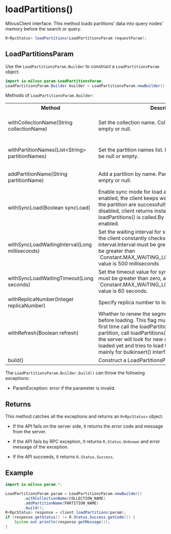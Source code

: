 # loadPartitions()

MilvusClient interface. This method loads partitions' data into query nodes' memory before the search or query.

```java
R<RpcStatus> loadPartitions(LoadPartitionsParam requestParam);
```

## LoadPartitionsParam

Use the `LoadPartitionsParam.Builder` to construct a `LoadPartitionsParam` object.

```java
import io.milvus.param.LoadPartitionsParam;
LoadPartitionsParam.Builder builder = LoadPartitionsParam.newBuilder();
```

Methods of `LoadPartitionsParam.Builder`:

<table>
    <tr>
        <th>Method</th>
        <th>Description</th>
        <th>Parameters</th>
    </tr>
    <tr>
        <td>withCollectionName(String collectionName)</td>
        <td>Set the collection name. Collection name cannot be empty or null.</td>
        <td>collectionName: The target collection name.</td>
    </tr>
    <tr>
        <td>withPartitionNames(List&lt;String> partitionNames)</td>
        <td>Set the partition names list. Partition names list cannot be null or empty.</td>
        <td>partitionNames: The name list of partitions to be loaded.</td>
    </tr>
    <tr>
        <td>addPartitionName(String partitionName)</td>
        <td>Add a partition by name. Partition name cannot be empty or null.</td>
        <td>partitionName: A target partition name.</td>
    </tr>
    <tr>
        <td>withSyncLoad(Boolean syncLoad)</td>
        <td>Enable sync mode for load action. With sync mode enabled, the client keeps waiting until all segments of the partition are successfully loaded.If sync mode is disabled, client returns instantly after the loadPartitions() is called.By default sync mode is enabled.</td>
        <td>syncLoad: set to True is sync mode</td>
    </tr>
    <tr>
        <td>withSyncLoadWaitingInterval(Long milliseconds)</td>
        <td>Set the waiting interval for sync mode. In sync mode, the client constantly checks partition load state by interval.Interval must be greater than zero, and cannot be greater than `Constant.MAX_WAITING_LOADING_INTERVAL`.Default value is 500 milliseconds</td>
        <td>milliseconds: interval value(units: millisecond)</td>
    </tr>
    <tr>
        <td>withSyncLoadWaitingTimeout(Long seconds)</td>
        <td>Set the timeout value for sync mode.Timeout value must be greater than zero, and cannot be greater than `Constant.MAX_WAITING_LOADING_TIMEOUT`.Default value is 60 seconds.</td>
        <td>seconds: timeout value(units: second)</td>
    </tr>
    <tr>
        <td>withReplicaNumber(Integer replicaNumber)</td>
        <td>Specify replica number to load.Default value is 1.</td>
        <td>replicaNumber: replica number</td>
    </tr>
    <tr>
        <td>withRefresh(Boolean refresh)</td>
        <td>Whether to renew the segment list of this partition before loading. This flag must be set to FALSE when first time call the loadPartitions(). After loading a partition, call loadPartitions() again with refresh=TRUE, the server will look for new segments that are not loaded yet and tries to load them up.This method is mainly for bulkinsert() interface.</td>
        <td>refresh: The flag whether to renew segment list.</td>
    </tr>
    <tr>
        <td>build()</td>
        <td>Construct a LoadPartitionsParam object.</td>
        <td>N/A</td>
    </tr>
</table>

The `LoadPartitionsParam.Builder.build()` can throw the following exceptions:

- ParamException: error if the parameter is invalid.

## Returns

This method catches all the exceptions and returns an `R<RpcStatus>` object.

- If the API fails on the server side, it returns the error code and message from the server.

- If the API fails by RPC exception, it returns `R.Status.Unknown` and error message of the exception.

- If the API succeeds, it returns `R.Status.Success`.

## Example

```java
import io.milvus.param.*;

LoadPartitionsParam param = LoadPartitionsParam.newBuilder()
        .withCollectionName(COLLECTION_NAME)
        .addPartitionName(PARTITION_NAME)
        .build();
R<RpcStatus> response = client.loadPartitions(param);
if (response.getStatus() != R.Status.Success.getCode()) {
    System.out.println(response.getMessage());
}
```
